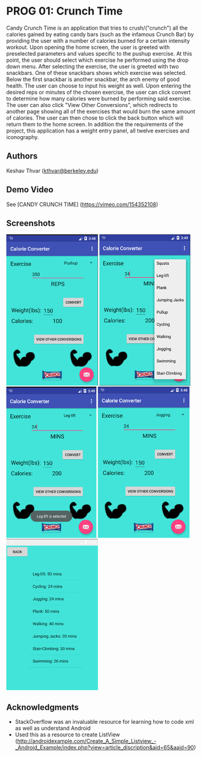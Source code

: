 # PROG 01: Crunch Time

Candy Crunch Time is an application that tries to crush/("crunch") all the calories gained by eating candy bars (such as the infamous Crunch Bar) by providing the user with a number of calories burned for a certain intensity workout. Upon opening the home screen, the user is greeted with preselected parameters and values specific to the pushup exercise. At this point, the user should select which exercise he performed using the drop down menu. After selecting the exercise, the user is greeted with two snackbars. One of these snackbars shows which exercise was selected. Below the first snackbar is another snackbar, the arch enemy of good health. The user can choose to input his weight as well. Upon entering the desired reps or minutes of the chosen exercise, the user can click convert to determine how many calories were burned by performing said exercise. The user can also click "View Other Conversions", which redirects to another page showing all of the exercises that would burn the same amount of calories. The user can then chose to click the back button which will return them to the home screen.
In addition the the requirements of the project, this application has a weight entry panel, all twelve exercises and iconography.

## Authors

Keshav Thvar ([kthvar@berkeley.edu](mailto:kthvar@berkeley.edu))

## Demo Video

See [CANDY CRUNCH TIME] (https://vimeo.com/154352108)

## Screenshots

<img src="screenshots/main.png" height="400" alt="Screenshot"/>
<img src="screenshots/dropdown.png" height="400" alt="Screenshot"/>
<img src="screenshots/snackbarabovesnackbar.png" height="400" alt="Screenshot"/>
<img src="screenshots/forjogging.png" height="400" alt="Screenshot"/>
<img src="screenshots/otherequivalentexercises.png" height="400" alt="Screenshot"/>

## Acknowledgments

* StackOverflow was an invaluable resource for learning how to code xml as well as understand Android
* Used this as a resource to create ListView (http://androidexample.com/Create_A_Simple_Listview_-_Android_Example/index.php?view=article_discription&aid=65&aaid=90)

